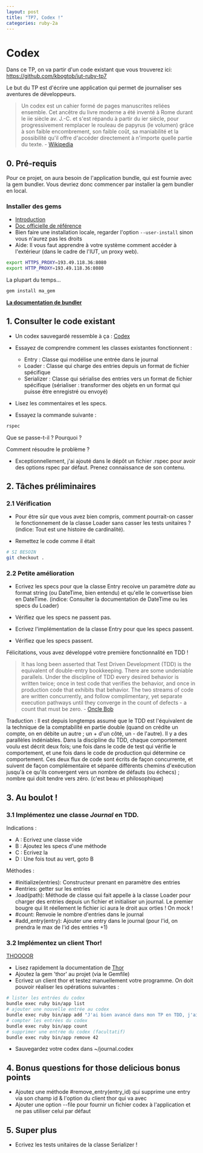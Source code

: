 ```yaml
---
layout: post
title: "TP7, Codex !"
categories: ruby-2a
---
```


# Codex

Dans ce TP, on va partir d'un code existant que vous trouverez ici: https://github.com/kbogtob/iut-ruby-tp7

Le but du TP est d'écrire une application qui permet de journaliser ses aventures de développeurs. 

> Un codex est un cahier formé de pages manuscrites reliées ensemble. Cet ancêtre du livre moderne a été inventé à Rome durant le iie siècle av. J.-C. et s'est répandu à partir du ier siècle, pour progressivement remplacer le rouleau de papyrus (le volumen) grâce à son faible encombrement, son faible coût, sa maniabilité et la possibilité qu'il offre d'accéder directement à n'importe quelle partie du texte. - [Wikipedia](https://fr.wikipedia.org/wiki/Codex)

## 0. Pré-requis

Pour ce projet, on aura besoin de l'application bundle, qui est fournie avec la gem bundler. Vous devriez donc commencer par installer la gem bundler en local.

### Installer des gems

* [Introduction](https://www.ruby-lang.org/en/libraries/)
* [Doc officielle de référence](http://guides.rubygems.org/command-reference/)
* Bien faire une installation locale, regarder l'option `--user-install` sinon vous n'aurez pas les droits
* Aide: Il vous faut apprendre à votre système comment accéder à l'extérieur
(dans le cadre de l'IUT, un proxy web).

```sh
export HTTPS_PROXY=193.49.118.36:8080
export HTTP_PROXY=193.49.118.36:8080
```

La plupart du temps...
```sh
gem install ma_gem
```

[**La documentation de bundler**](http://bundler.io/v1.12/#getting-started)

## 1. Consulter le code existant
* Un codex sauvegardé ressemble à ça : [Codex](https://github.com/kbogtob/iut-ruby-tp7/blob/master/spec/etc/sample_journal.codex)

* Essayez de comprendre comment les classes existantes fonctionnent :
  * Entry : Classe qui modélise une entrée dans le journal
  * Loader : Classe qui charge des entries depuis un format de fichier spécifique
  * Serializer : Classe qui sérialise des entries vers un format de fichier spécifique (sérialiser : transformer des objets en un format qui puisse être enregistré ou envoyé)
* Lisez les commentaires et les specs.
* Essayez la commande suivante :
```sh
rspec
```
Que se passe-t-il ? Pourquoi ?

Comment résoudre le problème ? 
* Exceptionnellement, j'ai ajouté dans le dépôt un fichier .rspec pour avoir des options rspec par défaut. Prenez connaissance de son contenu.

## 2. Tâches préliminaires

### 2.1 Vérification
* Pour être sûr que vous avez bien compris, comment pourrait-on casser le fonctionnement de la classe Loader sans casser les tests unitaires ? (indice: Tout est une histoire de cardinalité).

* Remettez le code comme il était

```sh
# SI BESOIN
git checkout .
```

### 2.2 Petite amélioration
* Ecrivez les specs pour que la classe Entry recoive un paramètre _date_ au format string (ou DateTime, bien entendu) et qu'elle le convertisse bien en DateTime. (indice: Consulter la documentation de DateTime ou les specs du Loader)

* Vérifiez que les specs ne passent pas.

* Ecrivez l'implémentation de la classe Entry pour que les specs passent.

* Vérifiez que les specs passent.

Félicitations, vous avez développé votre première fonctionnalité en TDD !

>It has long been asserted that Test Driven Development (TDD) is the equivalent of double-entry bookkeeping. There are some undeniable parallels. Under the discipline of TDD every desired behavior is written twice; once in test code that verifies the behavior, and once in production code that exhibits that behavior. The two streams of code are written concurrently, and follow complimentary, yet separate execution pathways until they converge in the count of defects - a count that must be zero. - [Oncle Bob](http://blog.cleancoder.com/uncle-bob/2017/03/07/SymmetryBreaking.html)

Traduction : Il est depuis longtemps assumé que le TDD est l'équivalent de la technique de la comptabilité en partie double (quand on crédite un compte, on en débite un autre ; un + d'un côté, un - de l'autre). Il y a des parallèles indéniables. Dans la discipline du TDD, chaque comportement voulu est décrit deux fois; une fois dans le code de test qui vérifie le comportement, et une fois dans le code de production qui détermine ce comportement. Ces deux flux de code sont écrits de façon concurrente, et suivent de façon complémentaire et séparée différents chemins d'exécution jusqu'à ce qu'ils convergent vers un nombre de défauts (ou échecs) ;  nombre qui doit tendre vers zéro. (c'est beau et philosophique)

## 3. Au boulot !

### 3.1 Implémentez une classe _Journal_ en TDD.
Indications :
* A : Ecrivez une classe vide
* B : Ajoutez les specs d'une méthode
* C : Ecrivez la
* D : Une fois tout au vert, goto B

Méthodes :
* #initialize(entries): Constructeur prenant en paramètre des entries
* #entries: getter sur les entries
* .load(path): Méthode de classe qui fait appelle à la classe Loader pour charger des entries depuis un fichier et initialiser un journal. Le premier bougre qui lit réellement le fichier ici aura le droit aux orties ! On mock !
* #count: Renvoie le nombre d'entries dans le journal
* #add_entry(entry): Ajouter une entry dans le journal (pour l'id, on prendra le max de l'id des entries +1)

### 3.2 Implémentez un client Thor!
[THOOOOR](http://i.imgur.com/YmGKkqs.gif)

* Lisez rapidement la documentation de [Thor](http://whatisthor.com/)
* Ajoutez la gem 'thor' au projet (via le Gemfile)
* Ecrivez un client thor et testez manuellement votre programme. On doit pouvoir réaliser les opérations suivantes :
```sh
# lister les entrées du codex
bundle exec ruby bin/app list
# ajouter une nouvelle entrée au codex
bundle exec ruby bin/app add "J'ai bien avancé dans mon TP en TDD, j'ai atteint l'illumination."
# compter les entrées du codex
bundle exec ruby bin/app count
# supprimer une entrée du codex (facultatif)
bundle exec ruby bin/app remove 42
```
* Sauvegardez votre codex dans ~/journal.codex

## 4. Bonus questions for those delicious bonus points

* Ajoutez une méthode #remove_entry(entry_id) qui supprime une entry via son champ id & l'option du client thor qui va avec
* Ajouter une option --file pour fournir un fichier codex à l'application et ne pas utiliser celui par défaut

## 5. Super plus
* Ecrivez les tests unitaires de la classe Serializer !


